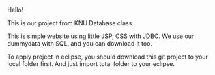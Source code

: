 Hello!

This is our project from KNU Database class

This is simple website using little JSP, CSS with JDBC.
We use our dummydata with SQL, and you can download it too.

To apply project in eclipse, you should download this git project to your local folder first.
And just import total folder to your eclipse.
